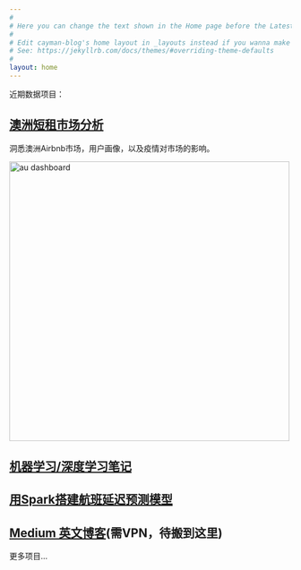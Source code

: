 ```yaml
---
#
# Here you can change the text shown in the Home page before the Latest Posts section.
#
# Edit cayman-blog's home layout in _layouts instead if you wanna make some changes
# See: https://jekyllrb.com/docs/themes/#overriding-theme-defaults
#
layout: home
---
```


近期数据项目：

## [澳洲短租市场分析](https://tylerxiety.github.io/Rental-Market-Analysis/)

洞悉澳洲Airbnb市场，用户画像，以及疫情对市场的影响。

[<img src='https://raw.githubusercontent.com/tylerxiety/tylerxiety.github.io/master/ausdash.png' width='500' alt='au dashboard'/>](https://tylerxiety.github.io/Rental-Market-Analysis/)


## [机器学习/深度学习笔记](https://github.com/tylerxiety/the-Hitchhiker-s-Guide-to-Data-Science)

## [用Spark搭建航班延迟预测模型](https://github.com/tylerxiety/Flight-delay-prediction-with-Spark)

## [Medium 英文博客](https://medium.com/@tylerxty)(需VPN，待搬到这里)

更多项目...
